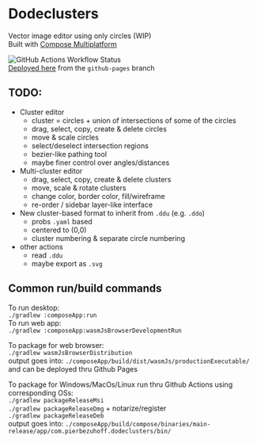 # Dodeclusters
Vector image editor using only circles (WIP)  
Built with [Compose Multiplatform](https://github.com/JetBrains/compose-multiplatform)

![GitHub Actions Workflow Status](https://img.shields.io/github/actions/workflow/status/pier-bezuhoff/Dodeclusters/build.yml?branch=master&event=push)  
[Deployed here](https://pier-bezuhoff.github.io/Dodeclusters/) from the `github-pages` branch  

## TODO:
* Cluster editor
  - cluster = circles + union of intersections of some of the circles
  - drag, select, copy, create & delete circles
  - move & scale circles
  - select/deselect intersection regions
  - bezier-like pathing tool
  - maybe finer control over angles/distances
* Multi-cluster editor
  - drag, select, copy, create & delete clusters
  - move, scale & rotate clusters
  - change color, border color, fill/wireframe
  - re-order / sidebar layer-like interface
* New cluster-based format to inherit from `.ddu` (e.g. `.ddo`)
  - probs `.yaml` based
  - centered to (0,0)
  - cluster numbering & separate circle numbering
* other actions
  - read `.ddu`
  - maybe export as `.svg`

## Common run/build commands
To run desktop:  
`./gradlew :composeApp:run`  
To run web app:  
`./gradlew :composeApp:wasmJsBrowserDevelopmentRun`  

To package for web browser:  
`./gradlew wasmJsBrowserDistribution`  
output goes into: `./composeApp/build/dist/wasmJs/productionExecutable/`  
and can be deployed thru Github Pages  

To package for Windows/MacOs/Linux run thru Github Actions using corresponding OSs:  
`./gradlew packageReleaseMsi`  
`./gradlew packageReleaseDmg` + notarize/register  
`./gradlew packageReleaseDeb`  
output goes into: `./composeApp/build/compose/binaries/main-release/app/com.pierbezuhoff.dodeclusters/bin/`  

